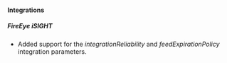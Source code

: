 
#### Integrations
##### FireEye iSIGHT
- Added support for the *integrationReliability* and *feedExpirationPolicy* integration parameters.